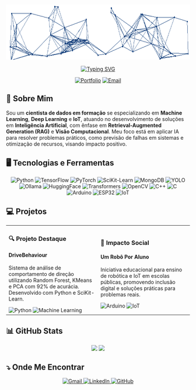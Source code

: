 <div align="center">
  <!-- Cabeçalho animado -->
  <img src="https://raw.githubusercontent.com/Natsuzera/Natsuzera/main/output.gif" style="height:150px; width:100%">
  
  <!-- Título animado com cor branca -->
  [![Typing SVG](https://readme-typing-svg.demolab.com?font=Operator+Mono&size=48&duration=2800&pause=2000&color=FFFFFF&center=true&vCenter=true&width=940&height=50&lines=Daniel+Moura+do+Nascimento;Cientista+de+Dados;Explorando+a+IA)](https://git.io/typing-svg)
  
  <!-- Badges -->
  [![Portfolio](https://img.shields.io/badge/-PORTFÓLIO-0B3A78?style=for-the-badge&logo=github&logoColor=white)](https://github.com/Natsuzera)
  [![Email](https://img.shields.io/badge/-EMAIL-0B3A78?style=for-the-badge&logo=microsoft-outlook&logoColor=white)](mailto:daniel_7799@live.com)
</div>

## 🚀 Sobre Mim

Sou um **cientista de dados em formação** se especializando em **Machine Learning**, **Deep Learning** e **IoT**, atuando no desenvolvimento de soluções em **Inteligência Artificial**, com ênfase em **Retrieval-Augmented Generation (RAG)** e **Visão Computacional**. Meu foco está em aplicar IA para resolver problemas práticos, como previsão de falhas em sistemas e otimização de recursos, visando impacto positivo.

## 🖥️ Tecnologias e Ferramentas

<div align="center">
  <img src="https://img.shields.io/badge/Python-3776AB?style=for-the-badge&logo=python&logoColor=white" alt="Python">
  <img src="https://img.shields.io/badge/TensorFlow-FF6F00?style=for-the-badge&logo=tensorflow&logoColor=white" alt="TensorFlow">
  <img src="https://img.shields.io/badge/PyTorch-EE4C2C?style=for-the-badge&logo=pytorch&logoColor=white" alt="PyTorch">
  <img src="https://img.shields.io/badge/SciKit_Learn-F7931E?style=for-the-badge&logo=scikit-learn&logoColor=white" alt="SciKit-Learn">
  <img src="https://img.shields.io/badge/MongoDB-47A248?style=for-the-badge&logo=mongodb&logoColor=white" alt="MongoDB">
  <img src="https://img.shields.io/badge/YOLO-FF5733?style=for-the-badge&logo=opencv&logoColor=white" alt="YOLO">
  <img src="https://img.shields.io/badge/Ollama-5B2C6F?style=for-the-badge&logo=appveyor&logoColor=white" alt="Ollama">
  <img src="https://img.shields.io/badge/HuggingFace-05A4D8?style=for-the-badge&logo=huggingface&logoColor=white" alt="HuggingFace">
  <img src="https://img.shields.io/badge/Transformers-007ACC?style=for-the-badge&logo=huggingface&logoColor=white" alt="Transformers">
  <img src="https://img.shields.io/badge/OpenCV-5C3EE8?style=for-the-badge&logo=opencv&logoColor=white" alt="OpenCV">
  <img src="https://img.shields.io/badge/C++-0B3A78?style=for-the-badge&logo=cplusplus&logoColor=white" alt="C++">
  <img src="https://img.shields.io/badge/C-0B3A78?style=for-the-badge&logo=c&logoColor=white" alt="C">
  <img src="https://img.shields.io/badge/Arduino-0B3A78?style=for-the-badge&logo=arduino&logoColor=white" alt="Arduino">
  <img src="https://img.shields.io/badge/ESP32-0B3A78?style=for-the-badge&logo=espressif&logoColor=white" alt="ESP32">
  <img src="https://img.shields.io/badge/IoT-0B3A78?style=for-the-badge&logo=internetofthings&logoColor=white" alt="IoT">
</div>

## 💻 Projetos

<table>
  <tr>
    <td width="50%">
      <h3>🔍 Projeto Destaque</h3>
      <h4>DriveBehaviour</h4>
      <p>Sistema de análise de comportamento de direção utilizando Random Forest, KMeans e PCA com 92% de acurácia. Desenvolvido com Python e SciKit-Learn.</p>
      <img src="https://img.shields.io/badge/-Python-3776AB?style=flat-square&logo=python" alt="Python">
      <img src="https://img.shields.io/badge/-Machine_Learning-FF6F00?style=flat-square&logo=tensorflow" alt="Machine Learning">
    </td>
    <td width="50%">
      <h3>🤖 Impacto Social</h3>
      <h4>Um Robô Por Aluno</h4>
      <p>Iniciativa educacional para ensino de robótica e IoT em escolas públicas, promovendo inclusão digital e soluções práticas para problemas reais.</p>
      <img src="https://img.shields.io/badge/-Arduino-0B3A78?style=flat-square&logo=arduino" alt="Arduino">
      <img src="https://img.shields.io/badge/-IoT-0B3A78?style=flat-square&logo=internetofthings&logoColor=white" alt="IoT">
    </td>
  </tr>
</table>

## 📊 GitHub Stats

<div align="center">
  <img height="180em" src="https://github-readme-stats.vercel.app/api?username=Natsuzera&show_icons=true&theme=graywhite">
  <img height="180em" src="https://github-readme-stats.vercel.app/api/top-langs/?username=Natsuzera&layout=compact&theme=graywhite">
</div>

## ⤵️ Onde Me Encontrar

<div align="center">
  <a href="mailto:daniel_7799@live.com">
    <img src="https://img.shields.io/badge/Gmail-0B3A78?style=for-the-badge&logo=gmail&logoColor=white" alt="Gmail">
  </a>
  <a href="https://www.linkedin.com/in/danielmouranasc">
    <img src="https://img.shields.io/badge/LinkedIn-0B3A78?style=for-the-badge&logo=linkedin&logoColor=white" alt="LinkedIn">
  </a>
  <a href="https://github.com/Natsuzera">
    <img src="https://img.shields.io/badge/GitHub-0B3A78?style=for-the-badge&logo=github&logoColor=white" alt="GitHub">
  </a>
</div>
